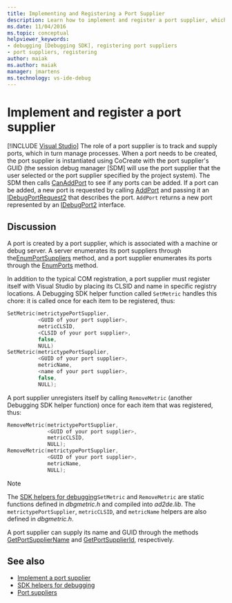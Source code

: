 ```yaml
---
title: Implementing and Registering a Port Supplier
description: Learn how to implement and register a port supplier, which tracks and supplies ports, which manage processes.
ms.date: 11/04/2016
ms.topic: conceptual
helpviewer_keywords:
- debugging [Debugging SDK], registering port suppliers
- port suppliers, registering
author: maiak
ms.author: maiak
manager: jmartens
ms.technology: vs-ide-debug
---
```

# Implement and register a port supplier

 [!INCLUDE [Visual Studio](~/includes/applies-to-version/vs-windows-only.md)]
The role of a port supplier is to track and supply ports, which in turn manage processes. When a port needs to be created, the port supplier is instantiated using CoCreate with the port supplier's GUID (the session debug manager [SDM] will use the port supplier that the user selected or the port supplier specified by the project system). The SDM then calls [CanAddPort](../../extensibility/debugger/reference/idebugportsupplier2-canaddport.md) to see if any ports can be added. If a port can be added, a new port is requested by calling [AddPort](../../extensibility/debugger/reference/idebugportsupplier2-addport.md) and passing it an [IDebugPortRequest2](../../extensibility/debugger/reference/idebugportrequest2.md) that describes the port. `AddPort` returns a new port represented by an [IDebugPort2](../../extensibility/debugger/reference/idebugport2.md) interface.

## Discussion
 A port is created by a port supplier, which is associated with a machine or debug server. A server enumerates its port suppliers through the[EnumPortSuppliers](../../extensibility/debugger/reference/idebugcoreserver2-enumportsuppliers.md) method, and a port supplier enumerates its ports through the [EnumPorts](../../extensibility/debugger/reference/idebugportsupplier2-enumports.md) method.

 In addition to the typical COM registration, a port supplier must register itself with Visual Studio by placing its CLSID and name in specific registry locations. A Debugging SDK helper function called `SetMetric` handles this chore: it is called once for each item to be registered, thus:

```cpp
SetMetric(metrictypePortSupplier,
          <GUID of your port supplier>,
          metricCLSID,
          <CLSID of your port supplier>,
          false,
          NULL)
SetMetric(metrictypePortSupplier,
          <GUID of your port supplier>,
          metricName,
          <name of your port supplier>,
          false,
          NULL);
```

 A port supplier unregisters itself by calling `RemoveMetric` (another Debugging SDK helper function) once for each item that was registered, thus:

```cpp
RemoveMetric(metrictypePortSupplier,
             <GUID of your port supplier>,
             metricCLSID,
             NULL);
RemoveMetric(metrictypePortSupplier,
             <GUID of your port supplier>,
             metricName,
             NULL);
```

> [!NOTE]
> The [SDK helpers for debugging](../../extensibility/debugger/reference/sdk-helpers-for-debugging.md)`SetMetric` and `RemoveMetric` are static functions defined in *dbgmetric.h* and compiled into *ad2de.lib*. The `metrictypePortSupplier`, `metricCLSID`, and `metricName` helpers are also defined in *dbgmetric.h*.

 A port supplier can supply its name and GUID through the methods [GetPortSupplierName](../../extensibility/debugger/reference/idebugportsupplier2-getportsuppliername.md) and [GetPortSupplierId](../../extensibility/debugger/reference/idebugportsupplier2-getportsupplierid.md), respectively.

## See also
- [Implement a port supplier](../../extensibility/debugger/implementing-a-port-supplier.md)
- [SDK helpers for debugging](../../extensibility/debugger/reference/sdk-helpers-for-debugging.md)
- [Port suppliers](../../extensibility/debugger/port-suppliers.md)

